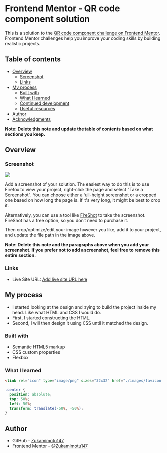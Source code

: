 # Frontend Mentor - QR code component solution

This is a solution to the [QR code component challenge on Frontend Mentor](https://www.frontendmentor.io/challenges/qr-code-component-iux_sIO_H). Frontend Mentor challenges help you improve your coding skills by building realistic projects. 

## Table of contents

- [Overview](#overview)
  - [Screenshot](#screenshot)
  - [Links](#links)
- [My process](#my-process)
  - [Built with](#built-with)
  - [What I learned](#what-i-learned)
  - [Continued development](#continued-development)
  - [Useful resources](#useful-resources)
- [Author](#author)
- [Acknowledgments](#acknowledgments)

**Note: Delete this note and update the table of contents based on what sections you keep.**

## Overview

### Screenshot

![](./screenshot.jpg)

Add a screenshot of your solution. The easiest way to do this is to use Firefox to view your project, right-click the page and select "Take a Screenshot". You can choose either a full-height screenshot or a cropped one based on how long the page is. If it's very long, it might be best to crop it.

Alternatively, you can use a tool like [FireShot](https://getfireshot.com/) to take the screenshot. FireShot has a free option, so you don't need to purchase it. 

Then crop/optimize/edit your image however you like, add it to your project, and update the file path in the image above.

**Note: Delete this note and the paragraphs above when you add your screenshot. If you prefer not to add a screenshot, feel free to remove this entire section.**

### Links

- Live Site URL: [Add live site URL here](https://my-project-two-gilt.vercel.app/)

## My process

- I started looking at the design and trying to build the project inside my head. Like what HTML and CSS I would do.
- First, I started constructing the HTML.
- Second, I will then design it using CSS until it matched the design.

### Built with

- Semantic HTML5 markup
- CSS custom properties
- Flexbox

### What I learned

```html
<link rel="icon" type="image/png" sizes="32x32" href="./images/favicon-32x32.png">
```
```css
.center {
  position: absolute;
  top: 50%;
  left: 50%;
  transform: translate(-50%, -50%);
}
```


## Author

- GitHub - [Zukamimotu147](https://github.com/Zukamimotu147?tab=repositories)
- Frontend Mentor - [@Zukamimotu147](https://www.frontendmentor.io/profile/Zukamimotu147)

